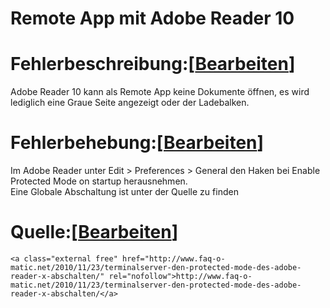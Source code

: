 # Remote App mit Adobe Reader 10

# <span class="mw-headline" id="bkmrk-fehlerbeschreibung%3A">Fehlerbeschreibung:</span><span class="mw-editsection"><span class="mw-editsection-bracket">\[</span>[Bearbeiten](https://wiki.eidolf.de/index.php?title=Remote_App_mit_Adobe_Reader_10&action=edit&section=1 "Abschnitt bearbeiten: Fehlerbeschreibung:")<span class="mw-editsection-bracket">\]</span></span>

Adobe Reader 10 kann als Remote App keine Dokumente öffnen, es wird lediglich eine Graue Seite angezeigt oder der Ladebalken.

# <span class="mw-headline" id="bkmrk-fehlerbehebung%3A">Fehlerbehebung:</span><span class="mw-editsection"><span class="mw-editsection-bracket">\[</span>[Bearbeiten](https://wiki.eidolf.de/index.php?title=Remote_App_mit_Adobe_Reader_10&action=edit&section=2 "Abschnitt bearbeiten: Fehlerbehebung:")<span class="mw-editsection-bracket">\]</span></span>

Im Adobe Reader unter Edit &gt; Preferences &gt; General den Haken bei Enable Protected Mode on startup herausnehmen.  
Eine Globale Abschaltung ist unter der Quelle zu finden

# <span class="mw-headline" id="bkmrk-quelle%3A">Quelle:</span><span class="mw-editsection"><span class="mw-editsection-bracket">\[</span>[Bearbeiten](https://wiki.eidolf.de/index.php?title=Remote_App_mit_Adobe_Reader_10&action=edit&section=3 "Abschnitt bearbeiten: Quelle:")<span class="mw-editsection-bracket">\]</span></span>

```
<a class="external free" href="http://www.faq-o-matic.net/2010/11/23/terminalserver-den-protected-mode-des-adobe-reader-x-abschalten/" rel="nofollow">http://www.faq-o-matic.net/2010/11/23/terminalserver-den-protected-mode-des-adobe-reader-x-abschalten/</a>
```